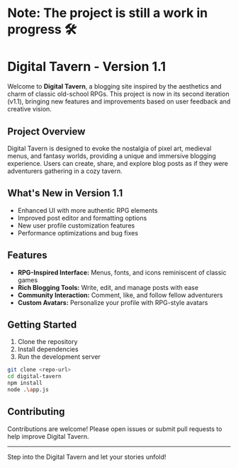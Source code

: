 # Note: The project is still a work in progress 🛠️
# Digital Tavern - Version 1.1

Welcome to **Digital Tavern**, a blogging site inspired by the aesthetics and charm of classic old-school RPGs. This project is now in its second iteration (v1.1), bringing new features and improvements based on user feedback and creative vision.

## Project Overview

Digital Tavern is designed to evoke the nostalgia of pixel art, medieval menus, and fantasy worlds, providing a unique and immersive blogging experience. Users can create, share, and explore blog posts as if they were adventurers gathering in a cozy tavern.

## What's New in Version 1.1

- Enhanced UI with more authentic RPG elements
- Improved post editor and formatting options
- New user profile customization features
- Performance optimizations and bug fixes

## Features

- **RPG-Inspired Interface:** Menus, fonts, and icons reminiscent of classic games
- **Rich Blogging Tools:** Write, edit, and manage posts with ease
- **Community Interaction:** Comment, like, and follow fellow adventurers
- **Custom Avatars:** Personalize your profile with RPG-style avatars

## Getting Started

1. Clone the repository
2. Install dependencies
3. Run the development server

```bash
git clone <repo-url>
cd digital-tavern
npm install
node .\app.js
```

## Contributing

Contributions are welcome! Please open issues or submit pull requests to help improve Digital Tavern.

---

Step into the Digital Tavern and let your stories unfold!
